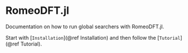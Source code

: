 # RomeoDFT.jl

Documentation on how to run global searchers with RomeoDFT.jl.

Start with [`Installation`](@ref Installation) and then follow the [`Tutorial`](@ref Tutorial).
